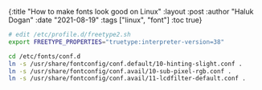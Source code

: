 {:title "How to make fonts look good on Linux"
 :layout :post
 :author "Haluk Dogan"
 :date "2021-08-19"
 :tags  ["linux", "font"]
 :toc true}

```bash
# edit /etc/profile.d/freetype2.sh
export FREETYPE_PROPERTIES="truetype:interpreter-version=38"

cd /etc/fonts/conf.d
ln -s /usr/share/fontconfig/conf.default/10-hinting-slight.conf .
ln -s /usr/share/fontconfig/conf.avail/10-sub-pixel-rgb.conf .
ln -s /usr/share/fontconfig/conf.avail/11-lcdfilter-default.conf .
 ```
